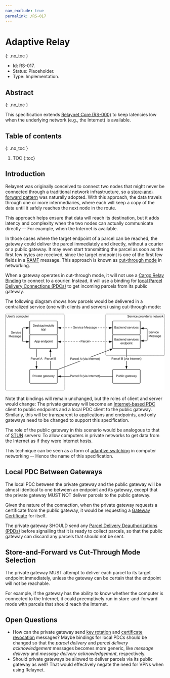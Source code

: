 ```yaml
---
nav_exclude: true
permalink: /RS-017
---
```

# Adaptive Relay
{: .no_toc }

- Id: RS-017.
- Status: Placeholder.
- Type: Implementation.

## Abstract
{: .no_toc }

This specification extends [Relaynet Core (RS-000)](rs000-core.md) to keep latencies low when the underlying network (e.g., the Internet) is available.

## Table of contents
{: .no_toc }

1. TOC
{:toc}

## Introduction

Relaynet was originally conceived to connect two nodes that might never be connected through a traditional network infrastructure, so a [store-and-forward pattern](https://en.wikipedia.org/wiki/Store_and_forward) was naturally adopted. With this approach, the data travels through one or more intermediaries, where each will keep a copy of the data until it safely reaches the next node in the route.

This approach helps ensure that data will reach its destination, but it adds latency and complexity when the two nodes can actually communicate directly -- For example, when the Internet is available.

In those cases where the target endpoint of a parcel can be reached, the gateway could deliver the parcel immediately and directly, without a courier or a public gateway. It may even start transmitting the parcel as soon as the first few bytes are received, since the target endpoint is one of the first few fields in a [RAMF](rs001-ramf.md) message. This approach is known as [cut-through mode](https://en.wikipedia.org/wiki/Cut-through_switching) in networking.

When a gateway operates in cut-through mode, it will not use a [Cargo Relay Binding](rs000-core.md#cargo-relay-binding) to connect to a courier. Instead, it will use a binding for [local Parcel Delivery Connections (PDCs)](rs000-core.md#internal-pdc) to get incoming parcels from its public gateway. 

The following diagram shows how parcels would be delivered in a centralized service (one with clients and servers) using cut-through mode:

![](diagrams/rs017/cut-through-mode.svg)

Note that bindings will remain unchanged, but the roles of client and server would change: The private gateway will become an [Internet-based PDC](rs000-core.md#external-pdc) client to public endpoints and a local PDC client to the public gateway. Similarly, this will be transparent to applications and endpoints, and only gateways need to be changed to support this specification.

The role of the public gateway in this scenario would be analogous to that of [STUN](https://en.wikipedia.org/wiki/STUN) servers: To allow computers in private networks to get data from the Internet as if they were Internet hosts.

This technique can be seen as a form of [adaptive switching](https://en.wikipedia.org/wiki/Adaptive_switching) in computer networking -- Hence the name of this specification.

## Local PDC Between Gateways

The local PDC between the private gateway and the public gateway will be almost identical to one between an endpoint and its gateway, except that the private gateway MUST NOT deliver parcels to the public gateway.

Given the nature of the connection, when the private gateway requests a certificate from the public gateway, it would be requesting a [Gateway Certificate](rs002-pki.md#gateway-certificate) for itself.

The private gateway SHOULD send any [Parcel Delivery Deauthorizations (PDDs)](rs002-pki.md#parcel-delivery-deauthorization-pdd) before signalling that it is ready to collect parcels, so that the public gateway can discard any parcels that should not be sent.

## Store-and-Forward vs Cut-Through Mode Selection

The private gateway MUST attempt to deliver each parcel to its target endpoint immediately, unless the gateway can be certain that the endpoint will not be reachable.

For example, if the gateway has the ability to know whether the computer is connected to the Internet, it could preemptively run in store-and-forward mode with parcels that should reach the Internet.

## Open Questions

- How can the private gateway send [key rotation](rs002-pki.md#certificate-and-key-rotation) and [certificate revocation](rs002-pki.md) messages? Maybe bindings for local PDCs should be changed so that the _parcel delivery_ and _parcel delivery acknowledgement_ messages becomes more generic, like _message delivery_ and _message delivery acknowledgement_, respectively.
- Should private gateways be allowed to deliver parcels via its public gateway as well? That would effectively negate the need for VPNs when using Relaynet.
